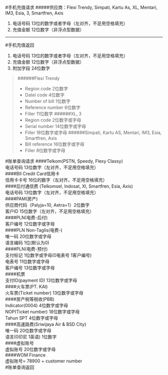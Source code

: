 #手机充值请求
#####供应商：Flexi Trendy, Simpati, Kartu As, XL, Mentari, IM3, Esia, 3, Smartfren, Axis
1. 电话号码 13位的数字或者字母（左对齐，不足用空格填充）
2. 充值金额 12位数字（非浮点型数据）
***
#手机充值返回
1. 电话号码 13位的数字或者字母（左对齐，不足用空格填充）
2. 充值金额 12位数字（非浮点型数据）
3. 附加字段 24位数字
>######Flexi Trendy
>- Region code 2位数字
>- Datel code 4位数字
>- Number of bill 1位数字
>- Reference number 6位数字
>- Filler 11位数字
>######XL, 3
>- Region code 2位数字或字母
>- Serial number 14位数字或字母
>- Filler 18位数字或字母
>######Simpati, Kartu AS, Mentari, IM3, Esia, Smartfren, Axis
>- Bill reference 16位数字或字母
>- Filler 8位数字或字母

#账单查询请求
####Telkom(PSTN, Speedy, Flexy Classy)<br/>
电话号码 13位数字（左对齐，不足用空格填充）<br/>
####BII Credit Card信用卡<br/>
信用卡卡号 16位的数字（左对齐，不足用空格填充）<br/>
####后付通信费 (Telkomsel, Indosat, Xl, Smartfren, Esia, Axis)<br/>
电话号码 13位数字（左对齐，不足用空格填充）<br/>
####PAM(房产)<br/>
供应商代码（Palyja=10, Aetra=1）2位数字<br/>
客户ID 15位数字（左对齐，不足用空格填充）<br/>
####PLN(电费-后付)<br/>
客户编号 12位数字或字母<br/>
####PLN Non-Taglis(电费-)<br/>
唯一码 20位数字或字母<br/>
语言编码 1位(默认为0)<br/>
####PLN(电费-预付)<br/>
支付标记 1位数字或字母(0电表号 1客户编号)<br/>
电表号 11位数字或字母<br/>
客户编号 13位数字或字母<br/>
####机票<br/>
支付ID(payment ID) 13位数字或字母<br/>
####火车票(PT. KAI)<br/>
火车票(Ticket number) 13位数字或字母<br/>
####房产税等税收(PBB)<br/>
Indicator(0004) 4位数字或字母<br/>
NOP(Ticket number) 18位数字或字母<br/>
Tahun SPT 4位数字或字母<br/>
####高速路费(Sriwijaya Air & BSD City)<br/>
唯一码 20位数字或字母<br/>
语言(0印尼 1英语) 1位数字<br/>
####虚拟账号<br/>
虚拟账号 20位数字或字母<br/>
####WOM Finance<br/>
虚拟账号= 78900 + customer number <br/>
#账单查询返回
